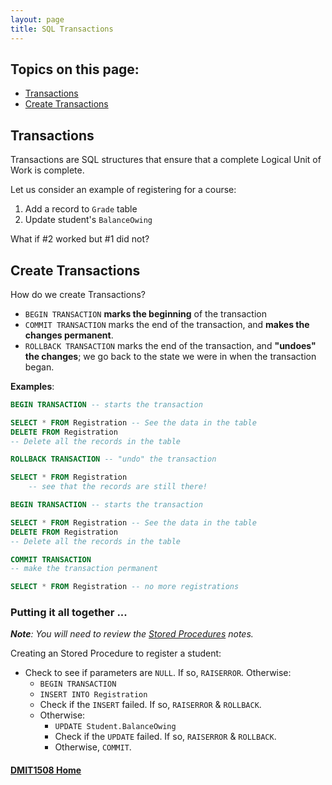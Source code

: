 ```yaml
---
layout: page
title: SQL Transactions
---
```


## Topics on this page:
* [Transactions](#transactions)
* [Create Transactions](#create)

## <a ID="transactions">Transactions</a>
Transactions are SQL structures that ensure that a complete Logical Unit of Work is complete.

Let us consider an example of registering for a course:
1. Add a record to `Grade` table
2. Update student's `BalanceOwing`

What if #2 worked but #1 did not?

## <a ID="create">Create Transactions</a>
How do we create Transactions?
* `BEGIN TRANSACTION` **marks the beginning** of the transaction
* `COMMIT TRANSACTION` marks the end of the transaction, and **makes the changes permanent**.
* `ROLLBACK TRANSACTION` marks the end of the transaction, and **"undoes" the changes**; we go back to the state we were in when the transaction began.

**Examples**:

```sql
BEGIN TRANSACTION -- starts the transaction

SELECT * FROM Registration -- See the data in the table
DELETE FROM Registration 
-- Delete all the records in the table

ROLLBACK TRANSACTION -- "undo" the transaction

SELECT * FROM Registration
 	-- see that the records are still there!
```

```sql
BEGIN TRANSACTION -- starts the transaction

SELECT * FROM Registration -- See the data in the table
DELETE FROM Registration 
-- Delete all the records in the table

COMMIT TRANSACTION 
-- make the transaction permanent

SELECT * FROM Registration -- no more registrations
```

### Putting it all together ...
_**Note**: You will need to review the [Stored Procedures](topics/stored-procedures.md) notes._

Creating an Stored Procedure to register a student:
* Check to see if parameters are `NULL`. If so, `RAISERROR`.
Otherwise:
  * `BEGIN TRANSACTION` 
  * `INSERT INTO Registration`
  * Check if the `INSERT` failed. If so, `RAISERROR` & `ROLLBACK`.
  * Otherwise:
    * `UPDATE Student.BalanceOwing`
    * Check if the `UPDATE` failed. If so, `RAISERROR` & `ROLLBACK`.
    * Otherwise, `COMMIT`.

#### [DMIT1508 Home](../)